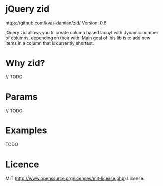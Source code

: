 jQuery zid
===
https://github.com/kvas-damian/zid/
Version: 0.8

jQuery zid allows you to create column based laouyt with dynamic number of columns, depending on their with. Main goal of this lib is to add new items in a column that is currently shortest.

Why zid?
===
// TODO

Params
===
// TODO

Examples
===
TODO

Licence
===
MIT (http://www.opensource.org/licenses/mit-license.php) License.

